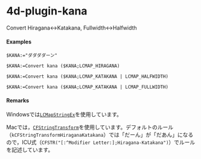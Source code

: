 # 4d-plugin-kana
Convert Hiragana&lt;->Katakana, Fullwidth&lt;->Halfwidth


#### Examples

```
$KANA:="ダダダダーン"

$KANA:=Convert kana ($KANA;LCMAP_HIRAGANA)

$KANA:=Convert kana ($KANA;LCMAP_KATAKANA | LCMAP_HALFWIDTH)

$KANA:=Convert kana ($KANA;LCMAP_KATAKANA | LCMAP_FULLWIDTH)
```

#### Remarks

Windowsでは[``LCMapStringEx``](https://docs.microsoft.com/en-us/windows/win32/api/winnls/nf-winnls-lcmapstringex)を使用しています。

Macでは，[``CFStringTransform``](https://developer.apple.com/documentation/corefoundation/1542411-cfstringtransform?language=objc)を使用しています。デフォルトのルール（``kCFStringTransformHiraganaKatakana``）では「だーん」が「だあん」になるので，ICU式（``CFSTR("[:^Modifier Letter:];Hiragana-Katakana")``）でルールを記述しています。
